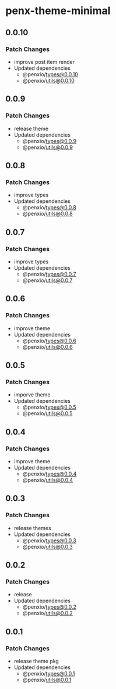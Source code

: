 # penx-theme-minimal

## 0.0.10

### Patch Changes

- improve post item render
- Updated dependencies
  - @penxio/types@0.0.10
  - @penxio/utils@0.0.10

## 0.0.9

### Patch Changes

- release theme
- Updated dependencies
  - @penxio/types@0.0.9
  - @penxio/utils@0.0.9

## 0.0.8

### Patch Changes

- improve types
- Updated dependencies
  - @penxio/types@0.0.8
  - @penxio/utils@0.0.8

## 0.0.7

### Patch Changes

- improve types
- Updated dependencies
  - @penxio/types@0.0.7
  - @penxio/utils@0.0.7

## 0.0.6

### Patch Changes

- improve theme
- Updated dependencies
  - @penxio/types@0.0.6
  - @penxio/utils@0.0.6

## 0.0.5

### Patch Changes

- imporve theme
- Updated dependencies
  - @penxio/types@0.0.5
  - @penxio/utils@0.0.5

## 0.0.4

### Patch Changes

- improve theme
- Updated dependencies
  - @penxio/types@0.0.4
  - @penxio/utils@0.0.4

## 0.0.3

### Patch Changes

- release themes
- Updated dependencies
  - @penxio/types@0.0.3
  - @penxio/utils@0.0.3

## 0.0.2

### Patch Changes

- release
- Updated dependencies
  - @penxio/types@0.0.2
  - @penxio/utils@0.0.2

## 0.0.1

### Patch Changes

- release theme pkg
- Updated dependencies
  - @penxio/types@0.0.1
  - @penxio/utils@0.0.1
